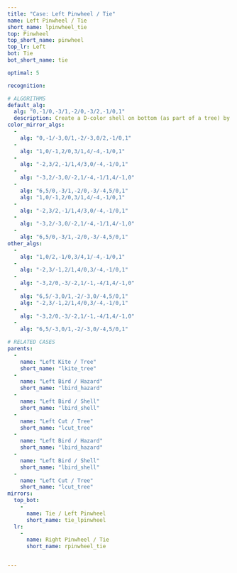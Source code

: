 ```yaml
---
title: "Case: Left Pinwheel / Tie"
name: Left Pinwheel / Tie
short_name: lpinwheel_tie
top: Pinwheel
top_short_name: pinwheel
top_lr: Left
bot: Tie
bot_short_name: tie

optimal: 5

recognition:

# ALGORITHMS
default_alg:
  alg: "0,-1/0,-3/1,-2/0,-3/2,-1/0,1"
  description: Create a D-color shell on bottom (as part of a tree) by pairing isolated D-color corner on bottom with D-color tent on top.
color_mirror_algs:
  -
    alg: "0,-1/-3,0/1,-2/-3,0/2,-1/0,1"
  -
    alg: "1,0/-1,2/0,3/1,4/-4,-1/0,1"
  -
    alg: "-2,3/2,-1/1,4/3,0/-4,-1/0,1"
  -
    alg: "-3,2/-3,0/-2,1/-4,-1/1,4/-1,0"
  -
    alg: "6,5/0,-3/1,-2/0,-3/-4,5/0,1"
    alg: "1,0/-1,2/0,3/1,4/-4,-1/0,1"
  -
    alg: "-2,3/2,-1/1,4/3,0/-4,-1/0,1"
  -
    alg: "-3,2/-3,0/-2,1/-4,-1/1,4/-1,0"
  -
    alg: "6,5/0,-3/1,-2/0,-3/-4,5/0,1"
other_algs:
  -
    alg: "1,0/2,-1/0,3/4,1/-4,-1/0,1"
  -
    alg: "-2,3/-1,2/1,4/0,3/-4,-1/0,1"
  -
    alg: "-3,2/0,-3/-2,1/-1,-4/1,4/-1,0"
  -
    alg: "6,5/-3,0/1,-2/-3,0/-4,5/0,1"
    alg: "-2,3/-1,2/1,4/0,3/-4,-1/0,1"
  -
    alg: "-3,2/0,-3/-2,1/-1,-4/1,4/-1,0"
  -
    alg: "6,5/-3,0/1,-2/-3,0/-4,5/0,1"

# RELATED CASES
parents:
  -
    name: "Left Kite / Tree"
    short_name: "lkite_tree"
  -
    name: "Left Bird / Hazard"
    short_name: "lbird_hazard"
  -
    name: "Left Bird / Shell"
    short_name: "lbird_shell"
  -
    name: "Left Cut / Tree"
    short_name: "lcut_tree"
  -
    name: "Left Bird / Hazard"
    short_name: "lbird_hazard"
  -
    name: "Left Bird / Shell"
    short_name: "lbird_shell"
  -
    name: "Left Cut / Tree"
    short_name: "lcut_tree"
mirrors:
  top_bot:
    -
      name: Tie / Left Pinwheel
      short_name: tie_lpinwheel
  lr:
    -
      name: Right Pinwheel / Tie
      short_name: rpinwheel_tie


---
```


